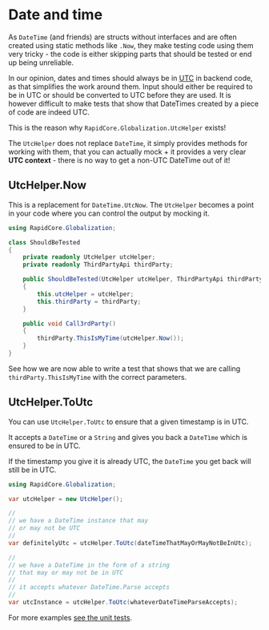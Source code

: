 # Date and time

As `DateTime` (and friends) are structs without interfaces and are often created using static methods like `.Now`, they make testing code using them very tricky - the code is either skipping parts that should be tested or end up being unreliable.

In our opinion, dates and times should always be in [UTC](https://en.wikipedia.org/wiki/Coordinated_Universal_Time) in backend code, as that simplifies the work around them. Input should either be required to be in UTC or should be converted to UTC before they are used. It is however difficult to make tests that show that DateTimes created by a piece of code are indeed UTC.

This is the reason why `RapidCore.Globalization.UtcHelper` exists!

The `UtcHelper` does not replace `DateTime`, it simply provides methods for working with them, that you can actually mock + it provides a very clear **UTC context** - there is no way to get a non-UTC DateTime out of it!

## UtcHelper.Now

This is a replacement for `DateTime.UtcNow`. The `UtcHelper` becomes a point in your code where you can control the output by mocking it.

```csharp
using RapidCore.Globalization;

class ShouldBeTested
{
	private readonly UtcHelper utcHelper;
	private readonly ThirdPartyApi thirdParty;

	public ShouldBeTested(UtcHelper utcHelper, ThirdPartyApi thirdParty)
	{
		this.utcHelper = utcHelper;
		this.thirdParty = thirdParty;
	}

	public void Call3rdParty()
	{
		thirdParty.ThisIsMyTime(utcHelper.Now());
	}
}
```

See how we are now able to write a test that shows that we are calling `thirdParty.ThisIsMyTime` with the correct parameters.

## UtcHelper.ToUtc

You can use `UtcHelper.ToUtc` to ensure that a given timestamp is in UTC.

It accepts a `DateTime` or a `String` and gives you back a `DateTìme` which is ensured to be in UTC.

If the timestamp you give it is already UTC, the `DateTime` you get back will still be in UTC.

```csharp
using RapidCore.Globalization;

var utcHelper = new UtcHelper();

//
// we have a DateTime instance that may
// or may not be UTC
//
var definitelyUtc = utcHelper.ToUtc(dateTimeThatMayOrMayNotBeInUtc);

//
// we have a DateTime in the form of a string
// that may or may not be in UTC
//
// it accepts whatever DateTime.Parse accepts
//
var utcInstance = utcHelper.ToUtc(whateverDateTimeParseAccepts);
```

For more examples [see the unit tests](https://github.com/rapidcore/rapidcore/blob/master/src/core/test-unit/Globalization/UtcHelperTests.cs).
